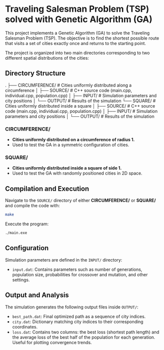 # Traveling Salesman Problem (TSP) solved with Genetic Algorithm (GA)

This project implements a Genetic Algorithm (GA) to solve the Traveling Salesman Problem (TSP). The objective is to find the shortest possible route that visits a set of cities exactly once and returns to the starting point.

The project is organized into two main directories corresponding to two different spatial distributions of the cities:

## Directory Structure



.
├── CIRCUMFERENCE/   # Cities uniformly distributed along a circumference
│   ├── SOURCE/       # C++ source code (main.cpp, individual.cpp, population.cpp)
│   ├── INPUT/        # Simulation parameters and city positions
│   └── OUTPUT/       # Results of the simulation
└── SQUARE/          # Cities uniformly distributed inside a square
│   ├── SOURCE/       # C++ source code (main.cpp, individual.cpp, population.cpp)
│   ├── INPUT/        # Simulation parameters and city positions
│   └── OUTPUT/       # Results of the simulation


### CIRCUMFERENCE/

- **Cities uniformly distributed on a circumference of radius 1.**
- Used to test the GA in a symmetric configuration of cities.

### SQUARE/

- **Cities uniformly distributed inside a square of side 1.**
- Used to test the GA with randomly positioned cities in 2D space.

## Compilation and Execution

Navigate to the `SOURCE/` directory of either **CIRCUMFERENCE/** or **SQUARE/** and compile the code with:

```bash
make
````

Execute the program:

```bash
./main.exe
```

## Configuration

Simulation parameters are defined in the `INPUT/` directory:

* `input.dat`: Contains parameters such as number of generations, population size, probabilities for crossover and mutation, and other settings.

## Output and Analysis

The simulation generates the following output files inside `OUTPUT/`:

* `best_path.dat`: Final optimized path as a sequence of city indices.
* `city.dat`: Dictionary matching city indices to their corresponding coordinates.
* `loss.dat`: Contains two columns: the best loss (shortest path length) and the average loss of the best half of the population for each generation. Useful for plotting convergence trends.

